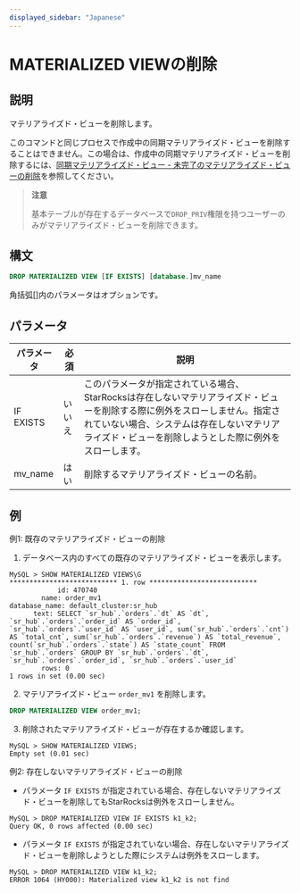 ```yaml
---
displayed_sidebar: "Japanese"
---
```


# MATERIALIZED VIEWの削除

## 説明

マテリアライズド・ビューを削除します。

このコマンドと同じプロセスで作成中の同期マテリアライズド・ビューを削除することはできません。この場合は、作成中の同期マテリアライズド・ビューを削除するには、[同期マテリアライズド・ビュー - 未完了のマテリアライズド・ビューの削除](../../../using_starrocks/Materialized_view.md#drop-an-unfinished-materialized-view)を参照してください。

> **注意**
>
> 基本テーブルが存在するデータベースで`DROP_PRIV`権限を持つユーザーのみがマテリアライズド・ビューを削除できます。

## 構文

```SQL
DROP MATERIALIZED VIEW [IF EXISTS] [database.]mv_name
```

角括弧[]内のパラメータはオプションです。

## パラメータ

| **パラメータ** | **必須** | **説明**                                                     |
| ------------- | ------------ | ------------------------------------------------------------ |
| IF EXISTS     | いいえ           | このパラメータが指定されている場合、StarRocksは存在しないマテリアライズド・ビューを削除する際に例外をスローしません。指定されていない場合、システムは存在しないマテリアライズド・ビューを削除しようとした際に例外をスローします。 |
| mv_name       | はい          | 削除するマテリアライズド・ビューの名前。                 |

## 例

例1: 既存のマテリアライズド・ビューの削除

1. データベース内のすべての既存のマテリアライズド・ビューを表示します。

  ```Plain
  MySQL > SHOW MATERIALIZED VIEWS\G
  *************************** 1. row ***************************
              id: 470740
          name: order_mv1
  database_name: default_cluster:sr_hub
        text: SELECT `sr_hub`.`orders`.`dt` AS `dt`, `sr_hub`.`orders`.`order_id` AS `order_id`, `sr_hub`.`orders`.`user_id` AS `user_id`, sum(`sr_hub`.`orders`.`cnt`) AS `total_cnt`, sum(`sr_hub`.`orders`.`revenue`) AS `total_revenue`, count(`sr_hub`.`orders`.`state`) AS `state_count` FROM `sr_hub`.`orders` GROUP BY `sr_hub`.`orders`.`dt`, `sr_hub`.`orders`.`order_id`, `sr_hub`.`orders`.`user_id`
          rows: 0
  1 rows in set (0.00 sec)
  ```

2. マテリアライズド・ビュー `order_mv1` を削除します。

  ```SQL
  DROP MATERIALIZED VIEW order_mv1;
  ```

3. 削除されたマテリアライズド・ビューが存在するか確認します。

  ```Plain
  MySQL > SHOW MATERIALIZED VIEWS;
  Empty set (0.01 sec)
  ```

例2: 存在しないマテリアライズド・ビューの削除

- パラメータ `IF EXISTS` が指定されている場合、存在しないマテリアライズド・ビューを削除してもStarRocksは例外をスローしません。

```Plain
MySQL > DROP MATERIALIZED VIEW IF EXISTS k1_k2;
Query OK, 0 rows affected (0.00 sec)
```

- パラメータ `IF EXISTS` が指定されていない場合、存在しないマテリアライズド・ビューを削除しようとした際にシステムは例外をスローします。

```Plain
MySQL > DROP MATERIALIZED VIEW k1_k2;
ERROR 1064 (HY000): Materialized view k1_k2 is not find
```